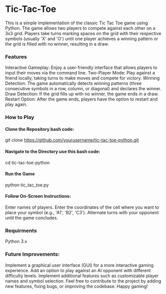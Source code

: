 
# Tic-Tac-Toe


This is a simple implementation of the classic Tic Tac Toe game using Python. The game allows two players to compete against each other on a 3x3 grid. Players take turns marking spaces on the grid with their respective symbols (usually 'X' and 'O') until one player achieves a winning pattern or the grid is filled with no winner, resulting in a draw.

### Features

Interactive Gameplay:
Enjoy a user-friendly interface that allows players to input their moves via the command line.
Two-Player Mode: 
Play against a friend locally, taking turns to make moves and compete for victory.
Winning Detection: 
The game automatically detects winning patterns (three consecutive symbols in a row, column, or diagonal) and declares the winner.
Draw Detection: 
If the grid fills up with no winner, the game ends in a draw.
Restart Option: 
After the game ends, players have the option to restart and play again.
### How to Play
#### Clone the Repository   bash code:

git clone https://github.com/yourusername/tic-tac-toe-python.git
####  Navigate to the Directory use this bash code:
cd tic-tac-toe-python
#### Run the Game
python tic_tac_toe.py


#### Follow On-Screen Instructions:

Enter names of players.
Enter the coordinates of the cell where you want to place your symbol (e.g., 'A1', 'B2', 'C3').
Alternate turns with your opponent until the game concludes.
### Requirments
Python 3.x
###  Future Improvements:

Implement a graphical user interface (GUI) for a more interactive gaming experience.
Add an option to play against an AI opponent with different difficulty levels.
Implement additional features such as customizable player names and symbol selection.
Feel free to contribute to the project by adding new features, fixing bugs, or improving the codebase. 
Happy gaming!